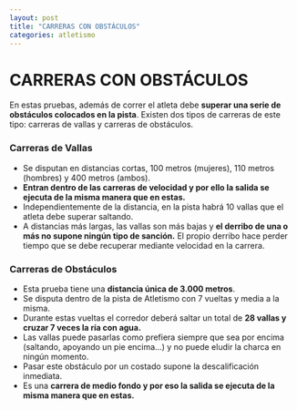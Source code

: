 ```yaml
---
layout: post
title: "CARRERAS CON OBSTÁCULOS"
categories: atletismo
---
```


# CARRERAS CON OBSTÁCULOS

En estas pruebas, además de correr el atleta debe **superar una serie de obstáculos colocados en la pista**. Existen dos tipos de carreras de este tipo: carreras de vallas y carreras de obstáculos.

### Carreras de Vallas

* Se disputan en distancias cortas, 100 metros (mujeres), 110 metros (hombres) y 400 metros (ambos). 
* **Entran dentro de las carreras de velocidad y por ello la salida se ejecuta de la misma manera que en estas.**
* Independientemente de la distancia, en la pista habrá 10 vallas que el atleta debe superar saltando. 
* A distancias más largas, las vallas son más bajas y **el derribo de una o más no supone ningún tipo de sanción.** El propio derribo hace perder tiempo que se debe recuperar mediante velocidad en la carrera.

### Carreras de Obstáculos

* Esta prueba tiene una **distancia única de 3.000 metros**. 
* Se disputa dentro de la pista de Atletismo con 7 vueltas y media a la misma. 
* Durante estas vueltas el corredor deberá saltar un total de **28 vallas y cruzar 7 veces la ría con agua.**
* Las vallas puede pasarlas como prefiera siempre que sea por encima (saltando, apoyando un pie encima…) y no puede eludir la charca en ningún momento.
* Pasar este obstáculo por un costado supone la descalificación inmediata.
* Es una **carrera de medio fondo y por eso la salida se ejecuta de la misma manera que en estas.**
